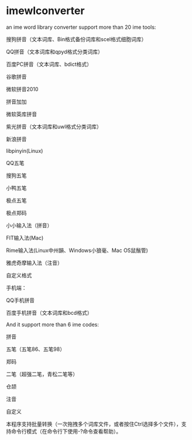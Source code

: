 ﻿imewlconverter
==============

an ime word library converter
support more than 20 ime tools:

搜狗拼音（文本词库、Bin格式备份词库和scel格式细胞词库）

QQ拼音（文本词库和qpyd格式分类词库）

百度PC拼音（文本词库、bdict格式）

谷歌拼音

微软拼音2010

拼音加加

微软英库拼音

紫光拼音（文本词库和uwl格式分类词库）

新浪拼音

libpinyin(Linux)

QQ五笔

搜狗五笔

小鸭五笔

极点五笔

极点郑码

小小输入法（拼音）

FIT输入法(Mac)

Rime输入法(Linux中州韻、Windows小狼毫、Mac OS鼠鬚管)

雅虎奇摩输入法（注音）

自定义格式

手机端：

QQ手机拼音

百度手机拼音（文本词库和bcd格式）

And it support more than 6 ime codes:

拼音

五笔（五笔86、五笔98）

郑码

二笔（超强二笔，青松二笔等）

仓颉

注音

自定义

本程序支持批量转换（一次拖拽多个词库文件，或者按住Ctrl选择多个文件），支持命令行模式（在命令行下使用-?命令查看帮助）。
